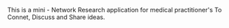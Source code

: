 This is a mini - Network Research application for medical practitioner's
To Connet, Discuss and Share ideas.
